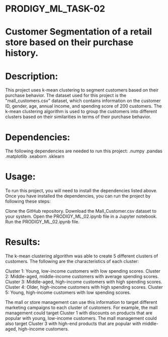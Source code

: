 # PRODIGY_ML_TASK-02

# Customer Segmentation of a retail store based on their purchase history.

# Description:
This project uses k-mean clustering to segment customers based on their purchase behavior. The dataset used for this project is the "mall_customers.csv" dataset, which contains information on the customer ID, gender, age, annual income, and spending score of 200 customers. The k-mean clustering algorithm is used to group the customers into different clusters based on their similarities in terms of their purchase behavior.

# Dependencies:
The following dependencies are needed to run this project:
  .numpy
  .pandas
  .matplotlib
  .seaborn
  .sklearn

# Usage:
To run this project, you will need to install the dependencies listed above. Once you have installed the dependencies, you can run the project by following these steps:

Clone the GitHub repository.
Download the Mall_Customer.csv dataset to your system.
Open the PRODIGY_ML_02.ipynb file in a Jupyter notebook.
Run the PRODIGY_ML_02.ipynb file.

# Results:
The k-mean clustering algorithm was able to create 5 different clusters of customers. The following are the characteristics of each cluster:

Cluster 1: Young, low-income customers with low spending scores.
Cluster 2: Middle-aged, middle-income customers with average spending scores.
Cluster 3: Middle-aged, high-income customers with high spending scores.
Cluster 4: Older, high-income customers with high spending scores.
Cluster 5: Young, high-income customers with low spending scores.

The mall or store management can use this information to target different marketing campaigns to each cluster of customers. For example, the mall management could target Cluster 1 with discounts on products that are popular with young, low-income customers. The mall management could also target Cluster 3 with high-end products that are popular with middle-aged, high-income customers.
